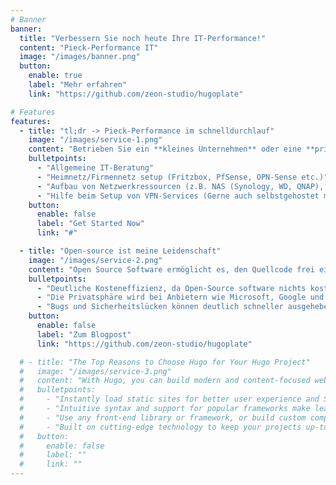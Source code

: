 ```yaml
---
# Banner
banner:
  title: "Verbessern Sie noch heute Ihre IT-Performance!"
  content: "Pieck-Performance IT"
  image: "/images/banner.png"
  button:
    enable: true
    label: "Mehr erfahren"
    link: "https://github.com/zeon-studio/hugoplate"

# Features
features:
  - title: "tl;dr -> Pieck-Performance im schnelldurchlauf"
    image: "/images/service-1.png"
    content: "Betrieben Sie ein **kleines Unternehmen** oder eine **private Firma** und benötigen Unterstützung im IT-Bereich? Dann sind Sie hier genau richtig! Im Folgenden finden Sie einige Beispiele, wie ich Sie unterstützen kann:"
    bulletpoints:
      - "Allgemeine IT-Beratung"
      - "Heimnetz/Firmennetz setup (Fritzbox, PfSense, OPN-Sense etc.)"
      - "Aufbau von Netzwerkressourcen (z.B. NAS (Synology, WD, QNAP), Firewall, DNS-Server, Active-Directory Administration etc.)"
      - "Hilfe beim Setup von VPN-Services (Gerne auch selbstgehostet mit Docker und Wireguard für maximale Effizienz und Sicherheit!)"
    button:
      enable: false
      label: "Get Started Now"
      link: "#"

  - title: "Open-source ist meine Leidenschaft"
    image: "/images/service-2.png"
    content: "Open Source Software ermöglicht es, den Quellcode frei einzusehen und anzupassen. Dadurch sind die Tools sicherer, transparenter und flexibler. Ich bevorzuge Open Source, weil ich unabhängig von großen Anbietern bin und Software individuell gestalten kann. Hier sind einige Punkte, die ich an Open-source software liebe:"
    bulletpoints:
      - "Deutliche Kosteneffizienz, da Open-Source software nichts kostet."
      - "Die Privatsphäre wird bei Anbietern wie Microsoft, Google und AVM (Fritzbox) nicht wirklich eingehalten und beachtet. Open-source Software-Herstellern sind die Telemetriedaten meisten egal, weshalb bei den meisten Open-source Anwendungen auch keine Daten gespeichert oder übermittelt werden"
      - "Bugs und Sicherheitslücken können deutlich schneller ausgehebelt werden, da jeder auf der Welt an dem SourceCode mitarbeiten kann, und den Fehler, Bug oder die Sicherheitslücke schließen kann."
    button:
      enable: false
      label: "Zum Blogpost"
      link: "https://github.com/zeon-studio/hugoplate"

  # - title: "The Top Reasons to Choose Hugo for Your Hugo Project"
  #   image: "/images/service-3.png"
  #   content: "With Hugo, you can build modern and content-focused websites without sacrificing performance or ease of use."
  #   bulletpoints:
  #     - "Instantly load static sites for better user experience and SEO."
  #     - "Intuitive syntax and support for popular frameworks make learning and using Hugo a breeze."
  #     - "Use any front-end library or framework, or build custom components, for any project size."
  #     - "Built on cutting-edge technology to keep your projects up-to-date with the latest web standards."
  #   button:
  #     enable: false
  #     label: ""
  #     link: ""
---
```

